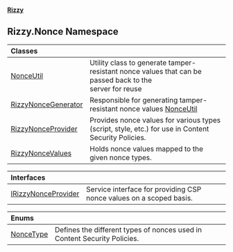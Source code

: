 #### [Rizzy](index 'index')

## Rizzy.Nonce Namespace

| Classes | |
| :--- | :--- |
| [NonceUtil](Rizzy.Nonce.NonceUtil 'Rizzy.Nonce.NonceUtil') | Utility class to generate tamper-resistant nonce values that can be passed back to the<br/>server for reuse |
| [RizzyNonceGenerator](Rizzy.Nonce.RizzyNonceGenerator 'Rizzy.Nonce.RizzyNonceGenerator') | Responsible for generating tamper-resistant nonce values [NonceUtil](Rizzy.Nonce.NonceUtil 'Rizzy.Nonce.NonceUtil') |
| [RizzyNonceProvider](Rizzy.Nonce.RizzyNonceProvider 'Rizzy.Nonce.RizzyNonceProvider') | Provides nonce values for various types (script, style, etc.) for use in Content Security Policies. |
| [RizzyNonceValues](Rizzy.Nonce.RizzyNonceValues 'Rizzy.Nonce.RizzyNonceValues') | Holds nonce values mapped to the given nonce types. |

| Interfaces | |
| :--- | :--- |
| [IRizzyNonceProvider](Rizzy.Nonce.IRizzyNonceProvider 'Rizzy.Nonce.IRizzyNonceProvider') | Service interface for providing CSP nonce values on a scoped basis. |

| Enums | |
| :--- | :--- |
| [NonceType](Rizzy.Nonce.NonceType 'Rizzy.Nonce.NonceType') | Defines the different types of nonces used in Content Security Policies. |
